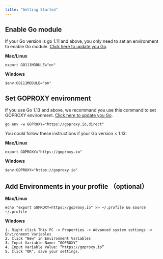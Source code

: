 ```yaml
---
title: "Getting Started"
---
```


## Enable Go module

If your Go version is go 1.11 and above, you only need to set an environment to enable Go module. [Click here to update you Go](https://golang.org/dl/).

**Mac/Linux**

```shell
export GO111MODULE="on"
```
**Windows**

```shell
$env:GO111MODULE="on"
```

## Set GOPROXY environment

If you use Go 1.13 and above, we recommand you use this command to set GOPROXY environment. [Click here to update you Go](https://golang.org/dl/).


```shell
go env -w GOPROXY="https://goproxy.io,direct"
```


You could follow these instructions if your Go version < 1.13:

**Mac/Linux**

```shell
export GOPROXY="https://goproxy.io"
```
**Windows**

```shell
$env:GOPROXY="https://goproxy.io"
```

## Add Environments in your profile （optional）

**Mac/Linux**

```shell
echo "export GOPROXY=https://goproxy.io" >> ~/.profile && source ~/.profile
```

**Windows**

```
1. Right click This PC -> Properties -> Advanced system settings -> Environment Variables
2. Click "New" in Environment Variables
3. Input Variable Name: “GOPROXY”
4. Input Variable Value: “https://goproxy.io”
5. Click "OK", save your settings.
```